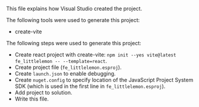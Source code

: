 This file explains how Visual Studio created the project.

The following tools were used to generate this project:
- create-vite

The following steps were used to generate this project:
- Create react project with create-vite: `npm init --yes vite@latest fe_littlelemon -- --template=react`.
- Create project file (`fe_littlelemon.esproj`).
- Create `launch.json` to enable debugging.
- Create `nuget.config` to specify location of the JavaScript Project System SDK (which is used in the first line in `fe_littlelemon.esproj`).
- Add project to solution.
- Write this file.
